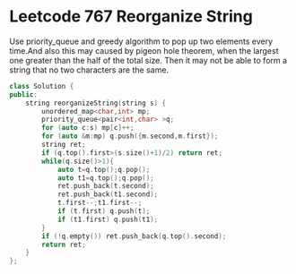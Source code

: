 # Leetcode 767 Reorganize String
Use priority_queue and greedy algorithm to pop up two elements every time.And also this may caused by pigeon hole theorem, when the largest one greater than the half of the total size. Then it may not be able to form a string that no two characters are the same.
```cpp
class Solution {
public:
    string reorganizeString(string s) {
        unordered_map<char,int> mp;
        priority_queue<pair<int,char> >q;
        for (auto c:s) mp[c]++;
        for (auto &m:mp) q.push({m.second,m.first});
        string ret;
        if (q.top().first>(s.size()+1)/2) return ret;
        while(q.size()>1){
            auto t=q.top();q.pop();
            auto t1=q.top();q.pop();
            ret.push_back(t.second);
            ret.push_back(t1.second);
            t.first--;t1.first--;
            if (t.first) q.push(t);
            if (t1.first) q.push(t1);
        }
        if (!q.empty()) ret.push_back(q.top().second);
        return ret;
    }
};
```
